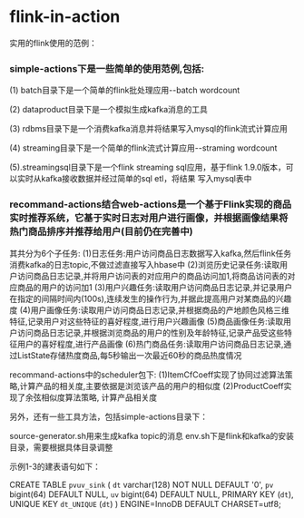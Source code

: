 # flink-in-action
实用的flink使用的范例：


### simple-actions下是一些简单的使用范例,包括:
(1) batch目录下是一个简单的flink批处理应用--batch wordcount

(2) dataproduct目录下是一个模拟生成kafka消息的工具

(3) rdbms目录下是一个消费kafka消息并将结果写入mysql的flink流式计算应用

(4) streaming目录下是一个简单的flink流式计算应用--straming wordcount

(5).streamingsql目录下是一个flink streaming sql应用，基于flink 1.9.0版本，可以实时从kafka接收数据并经过简单的sql etl，将结果
写入mysql表中

### recommand-actions结合web-actions是一个基于Flink实现的商品实时推荐系统，它基于实时日志对用户进行画像，并根据画像结果将热门商品排序并推荐给用户(目前仍在完善中)
其共分为6个子任务:
(1)日志任务:用户访问商品日志数据写入kafka,然后flink任务消费kafka的日志topic,不做过滤直接写入hbase中
(2)浏览历史记录任务:读取用户访问商品日志记录,并将用户访问表的对应用户的商品访问加1,将商品访问表的对应商品的用户的访问加1
(3)用户兴趣任务:读取用户访问商品日志记录,并记录用户在指定的间隔时间内(100s),连续发生的操作行为,并据此提高用户对某商品的兴趣度
(4)用户画像任务:读取用户访问商品日志记录,并根据商品的产地颜色风格三维特征,记录用户对这些特征的喜好程度,进行用户兴趣画像
(5)商品画像任务:读取用户访问商品日志记录,并根据浏览商品的用户的性别及年龄特征,记录产品受这些特征用户的喜好程度,进行产品画像
(6)热门商品任务:读取用户访问商品日志记录,通过ListState存储热度商品,每5秒输出一次最近60秒的商品热度情况

recommand-actions中的scheduler包下:
(1)ItemCfCoeff实现了协同过滤算法策略,计算产品的相关度,主要依据是浏览该产品的用户的相似度
(2)ProductCoeff实现了余弦相似度算法策略, 计算产品相关度


另外，还有一些工具方法，包括simple-actions目录下：

source-generator.sh用来生成kafka topic的消息
env.sh下是flink和kafka的安装目录，需要根据具体目录调整

示例1-3的建表语句如下：

CREATE TABLE `pvuv_sink` (
  `dt` varchar(128) NOT NULL DEFAULT '0',
  `pv` bigint(64) DEFAULT NULL,
  `uv` bigint(64) DEFAULT NULL,
  PRIMARY KEY (`dt`),
  UNIQUE KEY `dt_UNIQUE` (`dt`)
) ENGINE=InnoDB DEFAULT CHARSET=utf8;
